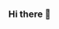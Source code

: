 ### Hi there 👋

<!--

Here are some ideas to get you started:

- 🔭 I’m currently is a graduate student from Georgia Tech.

- 🌱 I’m currently learning NetworkSecurity/Flutter/Dart/Unreal

- 💬 If you have any question about my previous project, please feel free to pull a request and contact me.

  -->
